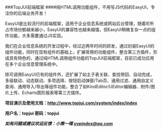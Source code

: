 ###TopJUI前端框架
####纯HTML调用功能组件，不用写JS代码的EasyUI，专注你的后端业务开发！

EasyUI是比较流行的前端框架，适用于企业信息系统或网站后台管理，随着IE所占市场份额越来越小，EasyUI的兼容性也越来越强，但EasyUI稍微复杂一点的组件功能，大多需要通过JS实现。

我们在企业信息系统的开发过程中，经过近两年时间的研发，通过封装EasyUI的组件功能，同时在现有组件的基础上，扩展常用的功能组件，整合第三方插件，形成具有特色的，通过纯HTML调用组件功能的TopJUI前端框架，目前已成功应用在多个企业信息管理系统中。

除可调用EasyUI已有的组件外，还扩展了如主子表关联、查找带回、自动完成，多级联动、动态联动、多项选择、按钮启动弹窗/Tab页、通用过滤、通用自定义查询、通用导入/导出等组件功能，整合了如KindEditor/UEditor编辑器、附件/图片上传、Echarts图形报表等第三方插件。

**项目演示及使用文档：http://www.topjui.com/system/index/index**

**用户名：topjui 密码：topjui**

***如有问题或建议欢迎反馈：小策一喋 xvpindex@qq.com***
